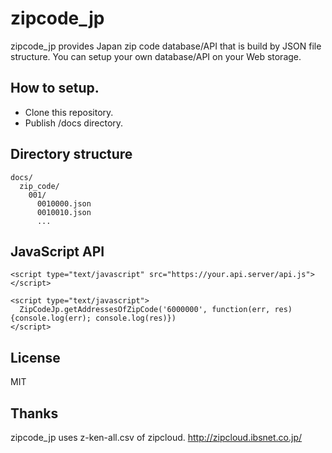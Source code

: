 # zipcode_jp

zipcode_jp provides Japan zip code database/API that is build by JSON file structure.
You can setup your own database/API on your Web storage.


## How to setup.

* Clone this repository.
* Publish /docs directory.


## Directory structure

```
docs/
  zip_code/
    001/
      0010000.json
      0010010.json
      ...
```


## JavaScript API

```
<script type="text/javascript" src="https://your.api.server/api.js"></script>

<script type="text/javascript">
  ZipCodeJp.getAddressesOfZipCode('6000000', function(err, res) {console.log(err); console.log(res)})
</script>
```

## License
MIT

## Thanks
zipcode_jp uses z-ken-all.csv of zipcloud. http://zipcloud.ibsnet.co.jp/


